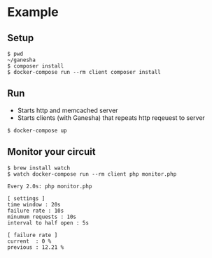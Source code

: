 # Example

## Setup

```
$ pwd
~/ganesha
$ composer install
$ docker-compose run --rm client composer install
```

## Run

- Starts http and memcached server
- Starts clients (with Ganesha) that repeats http reqeuest to server
```
$ docker-compose up
```

## Monitor your circuit

```
$ brew install watch
$ watch docker-compose run --rm client php monitor.php

Every 2.0s: php monitor.php

[ settings ]
time window : 20s
failure rate : 10s
minumum requests : 10s
interval to half open : 5s

[ failure rate ]
current  : 0 %
previous : 12.21 %

```

